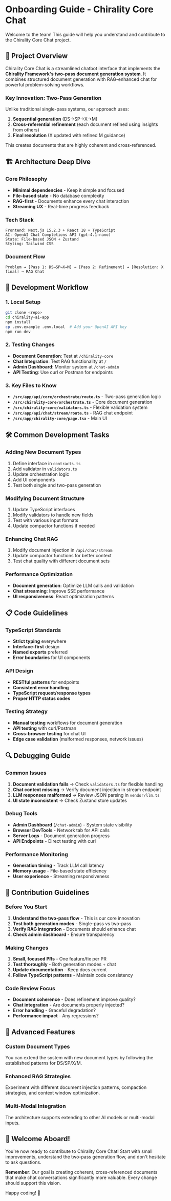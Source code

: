 # Onboarding Guide - Chirality Core Chat

Welcome to the team! This guide will help you understand and contribute to the Chirality Core Chat project.

## 🎯 Project Overview

Chirality Core Chat is a streamlined chatbot interface that implements the **Chirality Framework's two-pass document generation system**. It combines structured document generation with RAG-enhanced chat for powerful problem-solving workflows.

### Key Innovation: Two-Pass Generation
Unlike traditional single-pass systems, our approach uses:
1. **Sequential generation** (DS→SP→X→M)  
2. **Cross-referential refinement** (each document refined using insights from others)
3. **Final resolution** (X updated with refined M guidance)

This creates documents that are highly coherent and cross-referenced.

## 🏗️ Architecture Deep Dive

### Core Philosophy
- **Minimal dependencies** - Keep it simple and focused
- **File-based state** - No database complexity  
- **RAG-first** - Documents enhance every chat interaction
- **Streaming UX** - Real-time progress feedback

### Tech Stack
```
Frontend: Next.js 15.2.3 + React 18 + TypeScript
AI: OpenAI Chat Completions API (gpt-4.1-nano)
State: File-based JSON + Zustand
Styling: Tailwind CSS
```

### Document Flow
```
Problem → [Pass 1: DS→SP→X→M] → [Pass 2: Refinement] → [Resolution: X final] → RAG Chat
```

## 🚀 Development Workflow

### 1. Local Setup
```bash
git clone <repo>
cd chirality-ai-app
npm install
cp .env.example .env.local  # Add your OpenAI API key
npm run dev
```

### 2. Testing Changes
- **Document Generation**: Test at `/chirality-core`
- **Chat Integration**: Test RAG functionality at `/`
- **Admin Dashboard**: Monitor system at `/chat-admin`
- **API Testing**: Use curl or Postman for endpoints

### 3. Key Files to Know
- **`/src/app/api/core/orchestrate/route.ts`** - Two-pass generation logic
- **`/src/chirality-core/orchestrate.ts`** - Core document generation  
- **`/src/chirality-core/validators.ts`** - Flexible validation system
- **`/src/app/api/chat/stream/route.ts`** - RAG chat endpoint
- **`/src/app/chirality-core/page.tsx`** - Main UI

## 🛠️ Common Development Tasks

### Adding New Document Types
1. Define interface in `contracts.ts`
2. Add validator in `validators.ts`  
3. Update orchestration logic
4. Add UI components
5. Test both single and two-pass generation

### Modifying Document Structure
1. Update TypeScript interfaces
2. Modify validators to handle new fields
3. Test with various input formats
4. Update compactor functions if needed

### Enhancing Chat RAG
1. Modify document injection in `/api/chat/stream`
2. Update compactor functions for better context
3. Test chat quality with different document sets

### Performance Optimization
- **Document generation**: Optimize LLM calls and validation
- **Chat streaming**: Improve SSE performance  
- **UI responsiveness**: React optimization patterns

## 📋 Code Guidelines

### TypeScript Standards
- **Strict typing** everywhere
- **Interface-first** design
- **Named exports** preferred
- **Error boundaries** for UI components

### API Design
- **RESTful patterns** for endpoints
- **Consistent error handling** 
- **TypeScript request/response types**
- **Proper HTTP status codes**

### Testing Strategy
- **Manual testing** workflows for document generation
- **API testing** with curl/Postman
- **Cross-browser testing** for chat UI
- **Edge case validation** (malformed responses, network issues)

## 🔍 Debugging Guide

### Common Issues
1. **Document validation fails** → Check `validators.ts` for flexible handling
2. **Chat context missing** → Verify document injection in stream endpoint
3. **LLM responses malformed** → Review JSON parsing in `vendor/llm.ts`
4. **UI state inconsistent** → Check Zustand store updates

### Debug Tools
- **Admin Dashboard** (`/chat-admin`) - System state visibility
- **Browser DevTools** - Network tab for API calls
- **Server Logs** - Document generation progress
- **API Endpoints** - Direct testing with curl

### Performance Monitoring
- **Generation timing** - Track LLM call latency
- **Memory usage** - File-based state efficiency
- **User experience** - Streaming responsiveness

## 🎯 Contribution Guidelines

### Before You Start
1. **Understand the two-pass flow** - This is our core innovation
2. **Test both generation modes** - Single-pass vs two-pass
3. **Verify RAG integration** - Documents should enhance chat
4. **Check admin dashboard** - Ensure transparency

### Making Changes
1. **Small, focused PRs** - One feature/fix per PR
2. **Test thoroughly** - Both generation modes + chat
3. **Update documentation** - Keep docs current
4. **Follow TypeScript patterns** - Maintain code consistency

### Code Review Focus
- **Document coherence** - Does refinement improve quality?
- **Chat integration** - Are documents properly injected?
- **Error handling** - Graceful degradation?
- **Performance impact** - Any regressions?

## 🚀 Advanced Features

### Custom Document Types
You can extend the system with new document types by following the established patterns for DS/SP/X/M.

### Enhanced RAG Strategies
Experiment with different document injection patterns, compaction strategies, and context window optimization.

### Multi-Modal Integration
The architecture supports extending to other AI models or multi-modal inputs.

## 🎉 Welcome Aboard!

You're now ready to contribute to Chirality Core Chat! Start with small improvements, understand the two-pass generation flow, and don't hesitate to ask questions.

**Remember**: Our goal is creating coherent, cross-referenced documents that make chat conversations significantly more valuable. Every change should support this vision.

Happy coding! 🚀